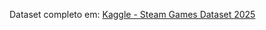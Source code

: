 Dataset completo em:
[Kaggle - Steam Games Dataset 2025](https://www.kaggle.com/datasets/artermiloff/steam-games-dataset)

